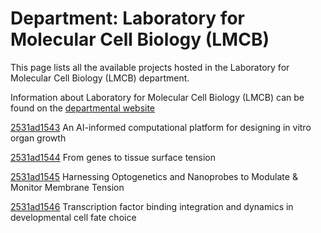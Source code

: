 # Department: **Laboratory for Molecular Cell Biology (LMCB)**

This page lists all the available projects hosted in the Laboratory for Molecular Cell Biology (LMCB) department.

Information about Laboratory for Molecular Cell Biology (LMCB) can be found on the [departmental website](https://www.ucl.ac.uk/lmcb)

[2531ad1543](../projects/2531ad1543.md) An AI-informed computational platform for designing in vitro organ growth

[2531ad1544](../projects/2531ad1544.md) From genes to tissue surface tension

[2531ad1545](../projects/2531ad1545.md) Harnessing Optogenetics and Nanoprobes to Modulate & Monitor Membrane Tension

[2531ad1546](../projects/2531ad1546.md) Transcription factor binding integration and dynamics in developmental cell fate choice

